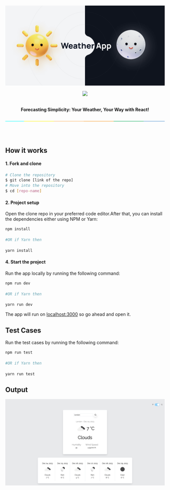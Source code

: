 ![cover](assets/cover.png)

<div align="center">
  <img src="https://img.shields.io/badge/React-20232A?style=for-the-badge&logo=react&logoColor=61DAFB">
</div>
<br>

<p align="center">
	<strong>Forecasting Simplicity: Your Weather, Your Way with React! </strong>
</p>

![separator](assets/separator.jpeg)

<br>

<br>

## How it works

#### 1. Fork and clone

```bash
# Clone the repository
$ git clone [link of the repo]
# Move into the repository
$ cd [repo-name]
```

#### 2. Project setup

Open the clone repo in your preferred code editor.After that, you can install the dependencies either using NPM or Yarn:

```sh
npm install

#OR if Yarn then

yarn install

```

#### 4. Start the project

Run the app locally by running the following command:

```sh
npm run dev

#OR if Yarn then

yarn run dev

```

The app will run on [localhost:3000](http://localhost:3000/) so go ahead and open it.

## Test Cases

Run the test cases by running the following command:

```sh
npm run test

#OR if Yarn then

yarn run test

```

## Output

![output](assets/output.png)

